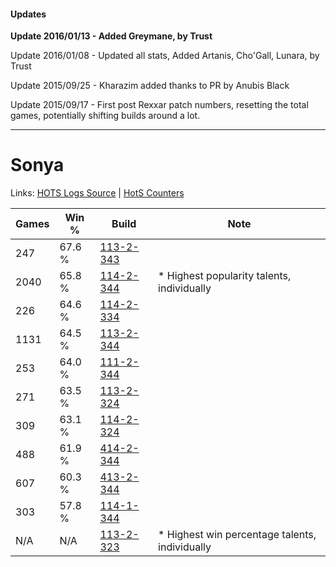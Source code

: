 #### Updates
**Update 2016/01/13 - Added Greymane, by Trust**

Update 2016/01/08 - Updated all stats, Added Artanis, Cho'Gall, Lunara, by Trust

Update 2015/09/25 - Kharazim added thanks to PR by Anubis Black

Update 2015/09/17 - First post Rexxar patch numbers, resetting the total games, potentially shifting builds around a lot.

***

# Sonya

Links: [HOTS Logs Source](https://www.hotslogs.com/Sitewide/HeroDetails?Hero=Sonya) | [HotS Counters](http://hotscounters.com/#/hero/Sonya)

Games  | Win %  | Build     | Note
-----  | -----  | -----     | ----
247    | 67.6 % | [113-2-343](http://www.heroesfire.com/hots/talent-calculator/sonya#gTst) | 
2040   | 65.8 % | [114-2-344](http://www.heroesfire.com/hots/talent-calculator/sonya#gWJ8) | * Highest popularity talents, individually
226    | 64.6 % | [114-2-334](http://www.heroesfire.com/hots/talent-calculator/sonya#gWI-) | 
1131   | 64.5 % | [113-2-344](http://www.heroesfire.com/hots/talent-calculator/sonya#gTsu) | 
253    | 64.0 % | [111-2-344](http://www.heroesfire.com/hots/talent-calculator/sonya#gO-O) | 
271    | 63.5 % | [113-2-324](http://www.heroesfire.com/hots/talent-calculator/sonya#gTsa) | 
309    | 63.1 % | [114-2-324](http://www.heroesfire.com/hots/talent-calculator/sonya#gWIq) | 
488    | 61.9 % | [414-2-344](http://www.heroesfire.com/hots/talent-calculator/sonya#ryk8) | 
607    | 60.3 % | [413-2-344](http://www.heroesfire.com/hots/talent-calculator/sonya#rwHu) | 
303    | 57.8 % | [114-1-344](http://www.heroesfire.com/hots/talent-calculator/sonya#gW3W) | 
N/A    | N/A    | [113-2-323](http://www.heroesfire.com/hots/talent-calculator/sonya#gTsZ) | * Highest win percentage talents, individually
